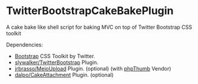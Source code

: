 TwitterBootstrapCakeBakePlugin
==============================

A cake bake like shell script for baking MVC on top of Twitter Bootstrap CSS toolkit

Dependencies:
<ul>
	<li><a href="http://twitter.github.com/bootstrap/">Bootstrap</a> CSS Toolkit by Twitter.</li>
	<li><a href="https://github.com/slywalker/TwitterBootstrap">slywalker/TwitterBootstrap</a> Plugin.</li>
	<li><a href="https://github.com/jrbasso/MeioUpload">jrbrasso/MeioUpload</a> Plugin. (optional) (with <a href="http://phpthumb.sourceforge.net">phpThumb</a> Vendor)</li>
	<li><a href="https://github.com/dalpo/CakeAttachment">dalpo/CakeAttachment</a> Plugin. (optional)</li>
</ul>

